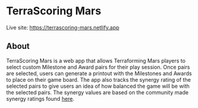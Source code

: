 # TerraScoring Mars
Live site: https://terrascoring-mars.netlify.app

## About
TerraScoring Mars is a web app that allows Terraforming Mars players to select custom Milestone and Award 
pairs for their play session. Once pairs are selected, users can generate a printout with the Milestones and Awards 
to place on their game board. The app also tracks the synergy rating of the selected pairs to give users 
an idea of how balanced the game will be with the selected pairs. The synergy values are based on the community made 
synergy ratings found [here](https://docs.google.com/spreadsheets/d/1PIUzO9XLF-MHSrTDP9QU2VW3ce7hJNciAR-G7N-RBUA/edit#gid=330638583).
